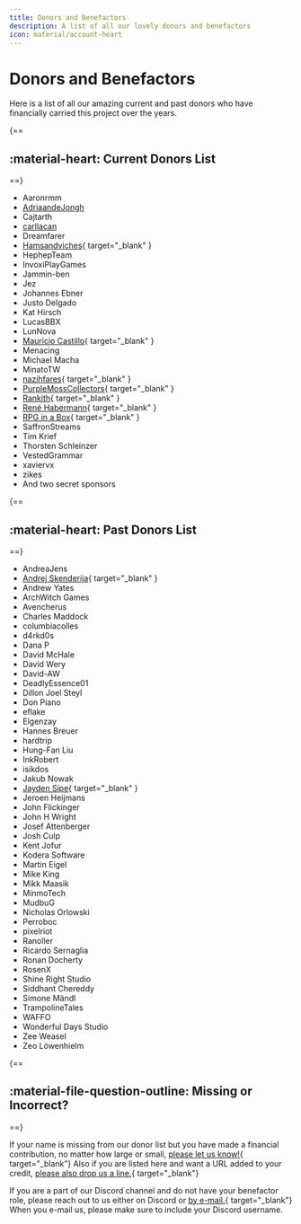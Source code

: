 ```yaml
---
title: Donors and Benefactors
description: A list of all our lovely donors and benefactors
icon: material/account-heart
---
```


# Donors and Benefactors

Here is a list of all our amazing current and past donors who have financially carried this project over the years.

{==
## :material-heart: Current Donors List
==}

<div class="grid cards contrib_list" markdown>

- Aaronrmm
- [AdriaandeJongh](https://adriaan.games)
- Cajtarth
- [carllacan](https://carllacan.com)
- Dreamfarer
- [Hamsandviches](https://logan.zone){ target="\_blank" }
- HephepTeam
- InvoxiPlayGames
- Jammin-ben
- Jez
- Johannes Ebner
- Justo Delgado
- Kat Hirsch
- LucasBBX
- LunNova
- [Mauricio Castillo](https://bsky.app/profile/maurimo.dev){ target="\_blank" }
- Menacing
- Michael Macha
- MinatoTW
- [nazihfares](https://nazihfares.com){ target="\_blank" }
- [PurpleMossCollectors](http://purplemosscollectors.com/){ target="\_blank" }
- [Rankith](https://rankith.itch.io/unnamed-space-idle-prototype){ target="\_blank" }
- [René Habermann](https://bippinbits.com/){ target="\_blank" }
- [RPG in a Box](https://rpginabox.com/){ target="\_blank" }
- SaffronStreams
- Tim Krief
- Thorsten Schleinzer
- VestedGrammar
- xaviervx
- zikes
- And two secret sponsors

</div>

{==
## :material-heart: Past Donors List
==}

<div class="grid cards contrib_list" markdown>

- AndreaJens
- [Andrej Skenderija](https://skenda.me/){ target="\_blank" }
- Andrew Yates
- ArchWitch Games
- Avencherus
- Charles Maddock
- columbiacolles
- d4rkd0s
- Dana P
- David McHale
- David Wery
- David-AW
- DeadlyEssence01
- Dillon Joel Steyl
- Don Piano
- eflake
- Elgenzay
- Hannes Breuer
- hardtrip
- Hung-Fan Liu
- InkRobert
- isikdos
- Jakub Nowak
- [Jayden Sipe](https://jaydensipe.github.io/){ target="\_blank" }
- Jeroen Heijmans
- John Flickinger
- John H Wright
- Josef Attenberger
- Josh Culp
- Kent Jofur
- Kodera Software
- Martin Eigel
- Mike King
- Mikk Maasik
- MinmoTech
- MudbuG
- Nicholas Orlowski
- Perroboc
- pixelriot
- Ranoller
- Ricardo Sernaglia
- Ronan Docherty
- RosenX
- Shine Right Studio
- Siddhant Chereddy
- Simone Mändl
- TrampolineTales
- WAFFO
- Wonderful Days Studio
- Zee Weasel
- Zeo Löwenhielm

</div>

{==
## :material-file-question-outline: Missing or Incorrect?
==}

If your name is missing from our donor list but you have made a financial contribution, no matter how large or small, [please let us know!](mailto:contributors@godotsteam.com){ target="\_blank"}  Also if you are listed here and want a URL added to your credit, [please also drop us a line.](mailto:contributors@godotsteam.com){ target="\_blank"}

If you are a part of our Discord channel and do not have your benefactor role, please reach out to us either on Discord or [by e-mail.](mailto:contributors@godotsteam.com){ target="\_blank"} When you e-mail us, please make sure to include your Discord username.